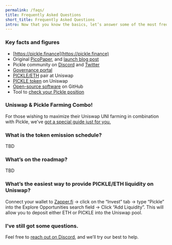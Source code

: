 ```yaml
---
permalink: /faqs/
title: Frequently Asked Questions
short_title: Frequently Asked Questions
intro: Now that you know the basics, let’s answer some of the most frequently asked questions.
---
```


### Key facts and figures

- [https://pickle.finance](https://pickle.finance)
- Original [PicoPaper](https://pickle.finance/pickle-pico-paper-en.pdf), and [launch blog post](https://medium.com/@picklefinance/pickle-finance-launch-beea2eb8eacb)
- Pickle community on [Discord](http://discord.gg/gR85hmC) and [Twitter](https://twitter.com/picklefinance)
- [Governance portal](https://snapshot.page/#/pickle)
- [PICKLE/ETH](https://uniswap.info/pair/0xdc98556Ce24f007A5eF6dC1CE96322d65832A819) pair at Uniswap
- [PICKLE token](https://uniswap.info/token/0x429881672b9ae42b8eba0e26cd9c73711b891ca5) on Uniswap
- [Open-source software](https://github.com/pickle-finance/contracts) on GitHub
- Tool to [check your Pickle position](https://vfat.tools/pickle/)

### Uniswap & Pickle Farming Combo!

For those wishing to maximize their Uniswap UNI farming in combination with Pickle, we've [got a special guide just for you.](/pages/uniswap-pickle/)

### What is the token emission schedule?

TBD

### What’s on the roadmap?

TBD

### What’s the easiest way to provide PICKLE/ETH liquidity on Uniswap?

Connect your wallet to [Zapper.fi](https://Zapper.fi) → click on the “Invest” tab → type “Pickle” into the Explore Opportunities search field → Click “Add Liquidity”. This will allow you to deposit either ETH or PICKLE into the Uniswap pool.

### I’ve still got some questions.

Feel free to [reach out on Discord](http://discord.gg/gR85hmC), and we’ll try our best to help.